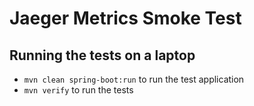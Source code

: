 # Jaeger Metrics Smoke Test

## Running the tests on a laptop

+ `mvn clean spring-boot:run` to run the test application
+ `mvn verify` to run the tests
